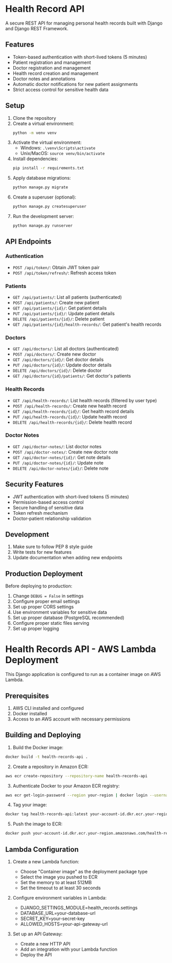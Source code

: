 # Health Record API

A secure REST API for managing personal health records built with Django and Django REST Framework.

## Features

- Token-based authentication with short-lived tokens (5 minutes)
- Patient registration and management
- Doctor registration and management
- Health record creation and management
- Doctor notes and annotations
- Automatic doctor notifications for new patient assignments
- Strict access control for sensitive health data

## Setup

1. Clone the repository
2. Create a virtual environment:
   ```bash
   python -m venv venv
   ```
3. Activate the virtual environment:
   - Windows: `.\venv\Scripts\activate`
   - Unix/MacOS: `source venv/bin/activate`
4. Install dependencies:
   ```bash
   pip install -r requirements.txt
   ```
5. Apply database migrations:
   ```bash
   python manage.py migrate
   ```
6. Create a superuser (optional):
   ```bash
   python manage.py createsuperuser
   ```
7. Run the development server:
   ```bash
   python manage.py runserver
   ```

## API Endpoints

### Authentication
- `POST /api/token/`: Obtain JWT token pair
- `POST /api/token/refresh/`: Refresh access token

### Patients
- `GET /api/patients/`: List all patients (authenticated)
- `POST /api/patients/`: Create new patient
- `GET /api/patients/{id}/`: Get patient details
- `PUT /api/patients/{id}/`: Update patient details
- `DELETE /api/patients/{id}/`: Delete patient
- `GET /api/patients/{id}/health-records/`: Get patient's health records

### Doctors
- `GET /api/doctors/`: List all doctors (authenticated)
- `POST /api/doctors/`: Create new doctor
- `GET /api/doctors/{id}/`: Get doctor details
- `PUT /api/doctors/{id}/`: Update doctor details
- `DELETE /api/doctors/{id}/`: Delete doctor
- `GET /api/doctors/{id}/patients/`: Get doctor's patients

### Health Records
- `GET /api/health-records/`: List health records (filtered by user type)
- `POST /api/health-records/`: Create new health record
- `GET /api/health-records/{id}/`: Get health record details
- `PUT /api/health-records/{id}/`: Update health record
- `DELETE /api/health-records/{id}/`: Delete health record

### Doctor Notes
- `GET /api/doctor-notes/`: List doctor notes
- `POST /api/doctor-notes/`: Create new doctor note
- `GET /api/doctor-notes/{id}/`: Get note details
- `PUT /api/doctor-notes/{id}/`: Update note
- `DELETE /api/doctor-notes/{id}/`: Delete note

## Security Features

- JWT authentication with short-lived tokens (5 minutes)
- Permission-based access control
- Secure handling of sensitive data
- Token refresh mechanism
- Doctor-patient relationship validation

## Development

1. Make sure to follow PEP 8 style guide
2. Write tests for new features
3. Update documentation when adding new endpoints

## Production Deployment

Before deploying to production:

1. Change `DEBUG = False` in settings
2. Configure proper email settings
3. Set up proper CORS settings
4. Use environment variables for sensitive data
5. Set up proper database (PostgreSQL recommended)
6. Configure proper static files serving
7. Set up proper logging

# Health Records API - AWS Lambda Deployment

This Django application is configured to run as a container image on AWS Lambda.

## Prerequisites

1. AWS CLI installed and configured
2. Docker installed
3. Access to an AWS account with necessary permissions

## Building and Deploying

1. Build the Docker image:
```bash
docker build -t health-records-api .
```

2. Create a repository in Amazon ECR:
```bash
aws ecr create-repository --repository-name health-records-api
```

3. Authenticate Docker to your Amazon ECR registry:
```bash
aws ecr get-login-password --region your-region | docker login --username AWS --password-stdin your-account-id.dkr.ecr.your-region.amazonaws.com
```

4. Tag your image:
```bash
docker tag health-records-api:latest your-account-id.dkr.ecr.your-region.amazonaws.com/health-records-api:latest
```

5. Push the image to ECR:
```bash
docker push your-account-id.dkr.ecr.your-region.amazonaws.com/health-records-api:latest
```

## Lambda Configuration

1. Create a new Lambda function:
   - Choose "Container image" as the deployment package type
   - Select the image you pushed to ECR
   - Set the memory to at least 512MB
   - Set the timeout to at least 30 seconds

2. Configure environment variables in Lambda:
   - DJANGO_SETTINGS_MODULE=health_records.settings
   - DATABASE_URL=your-database-url
   - SECRET_KEY=your-secret-key
   - ALLOWED_HOSTS=your-api-gateway-url

3. Set up an API Gateway:
   - Create a new HTTP API
   - Add an integration with your Lambda function
   - Deploy the API

